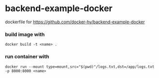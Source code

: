# backend-example-docker

dockerfile for https://github.com/docker-hy/backend-example-docker

### build image with
`docker build -t <name> .`

### run container with
`docker run --mount type=mount,src="$(pwd)"/logs.txt,dst=/app/logs.txt -p 8000:8000 <name>`
